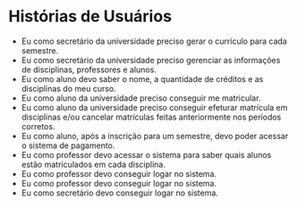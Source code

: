 # Histórias de Usuários 

*  Eu como secretário da universidade preciso gerar o currículo para cada semestre.
*  Eu como secretário da universidade preciso gerenciar as informações de disciplinas, professores e alunos.
*  Eu como aluno devo saber o nome, a quantidade de créditos e as disciplinas do meu curso.
*  Eu como aluno da universidade preciso conseguir me matricular.
*  Eu como aluno da universidade preciso conseguir efeturar matrícula em disciplinas e/ou cancelar matrículas feitas anteriormente nos períodos corretos.
*  Eu como aluno, após a inscrição para um semestre, devo poder acessar o sistema de pagamento.
*  Eu como professor devo acessar o sistema para saber quais alunos estão matrículados em cada disciplina.
*  Eu como professor devo conseguir logar no sistema.
*  Eu como professor devo conseguir logar no sistema.
*  Eu como secretário devo conseguir logar no sistema.


